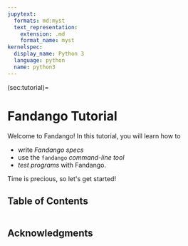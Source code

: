 ```yaml
---
jupytext:
  formats: md:myst
  text_representation:
    extension: .md
    format_name: myst
kernelspec:
  display_name: Python 3
  language: python
  name: python3
---
```


(sec:tutorial)=
# Fandango Tutorial

Welcome to Fandango! In this tutorial, you will learn how to

* write *Fandango specs*
* use the `fandango` *command-line tool*
* *test programs* with Fandango.

Time is precious, so let's get started!

## Table of Contents

```{tableofcontents}
```


## Acknowledgments

```{include} Footer.md
